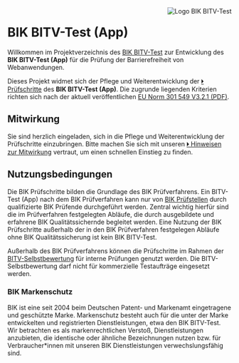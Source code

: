 <img src="https://cdn.jsdelivr.net/gh/BIK-BITV/BIK-App-Test/support/BIK-BITV-Test-Logo.svg" alt="Logo BIK BITV-Test" align="right"/>

# BIK BITV-Test (App)

Willkommen im Projektverzeichnis des [BIK BITV-Test](https://bitvtest.de/) zur Entwicklung des **BIK BITV-Test (App)** für die Prüfung der Barrierefreiheit von Webanwendungen.

Dieses Projekt widmet sich der Pflege und Weiterentwicklung der [🞂 Prüfschritte](Prüfschritte/de/) des **BIK BITV-Test (App)**.
Die zugrunde liegenden Kriterien richten sich nach der aktuell veröffentlichen [EU Norm 301 549 V3.2.1 (PDF)](https://www.etsi.org/deliver/etsi_en/301500_301599/301549/03.02.01_60/en_301549v030201p.pdf).

## Mitwirkung

Sie sind herzlich eingeladen, sich in die Pflege und Weiterentwicklung der Prüfschritte einzubringen.
Bitte machen Sie sich mit unseren [🞂 Hinweisen zur Mitwirkung](CONTRIBUTING.md) vertraut, um einen schnellen Einstieg zu finden.

## Nutzungsbedingungen

Die BIK Prüfschritte bilden die Grundlage des BIK Prüfverfahrens. Ein BITV-Test (App) nach dem BIK Prüfverfahren kann nur von [BIK Prüfstellen](https://ergebnis.bitvtest.de/bik-bitv-test-pruefverbund#c483) durch qualifizierte BIK Prüfende durchgeführt werden. Zentral wichtig  hierfür sind die im Prüfverfahren festgelegten Abläufe, die durch  ausgebildete und erfahrene BIK Qualitätssichernde begleitet werden. Eine Nutzung der BIK Prüfschritte außerhalb der in den BIK Prüfverfahren festgelegen Abläufe ohne BIK Qualitätssicherung ist kein BIK BITV-Test.

Außerhalb des BIK Prüfverfahrens können die Prüfschritte im Rahmen der [BITV-Selbstbewertung](https://ergebnis.bitvtest.de/tests-und-beratung/selbst-testen/bitv-selbstbewertung) für interne Prüfungen genutzt werden. Die BITV-Selbstbewertung darf nicht für kommerzielle Testaufträge eingesetzt werden.

### BIK Markenschutz

BIK ist eine seit 2004 beim Deutschen Patent- und Markenamt eingetragene und geschützte Marke. Markenschutz besteht auch für die unter der Marke entwickelten und registrierten Dienstleistungen, etwa den BIK BITV-Test. Wir betrachten es als markenrechtlichen Verstoß, Dienstleistungen anzubieten, die identische oder ähnliche Bezeichnungen nutzen bzw. für Verbraucher*innen mit unseren BIK Dienstleistungen verwechslungsfähig sind.
